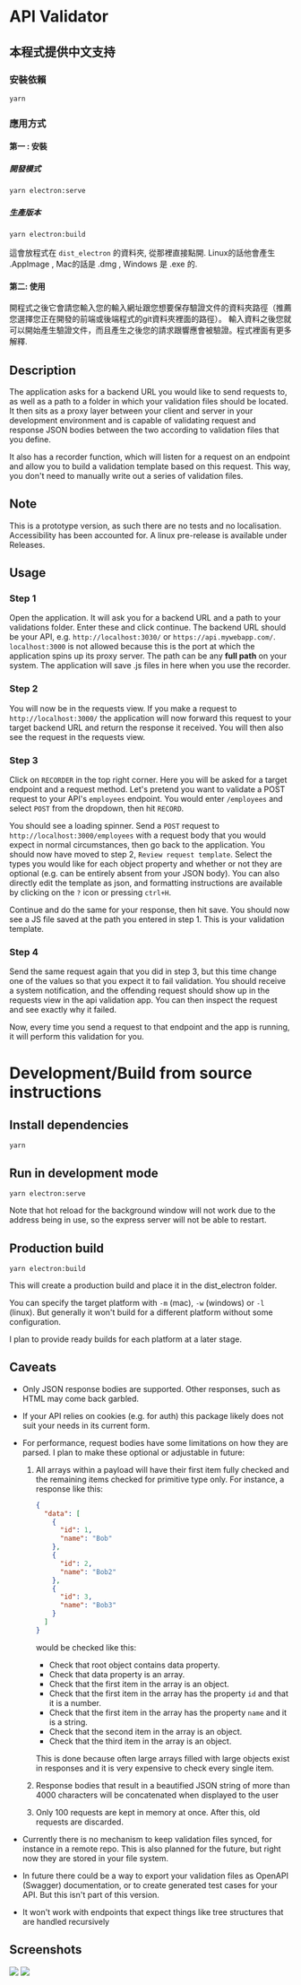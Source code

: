 # API Validator

## 本程式提供中文支持

### 安裝依賴

```bash
yarn
```

### 應用方式

#### 第一 : 安裝

##### 開發模式

```bash
yarn electron:serve
```

##### 生產版本
```bash
yarn electron:build
```

這會放程式在 `dist_electron` 的資料夾, 從那裡直接點開. Linux的話他會產生 .AppImage , Mac的話是 .dmg , Windows 是 .exe 的.

#### 第二: 使用

開程式之後它會請您輸入您的輸入網址跟您想要保存驗證文件的資料夾路徑（推薦您選擇您正在開發的前端或後端程式的git資料夾裡面的路徑）。 輸入資料之後您就可以開始產生驗證文件，而且產生之後您的請求跟響應會被驗證。程式裡面有更多解釋.

## Description

The application asks for a backend URL you would like to send requests to, as well as a path to a folder in which your validation files should be located. It then sits as a proxy layer between your client and server in your development environment and is capable of validating request and response JSON bodies between the two according to validation files that you define.

It also has a recorder function, which will listen for a request on an endpoint and allow you to build a validation template based on this request. This way, you don't need to manually write out a series of validation files.

## Note

This is a prototype version, as such there are no tests and no localisation. Accessibility has been accounted for. A linux pre-release is available under Releases.

## Usage

### Step 1

Open the application. It will ask you for a backend URL and a path to your validations folder. Enter these and click continue. The backend URL should be your API, e.g. `http://localhost:3030/` or `https://api.mywebapp.com/`. `localhost:3000` is not allowed because this is the port at which the application spins up its proxy server. The path can be any **full path** on your system. The application will save .js files in here when you use the recorder.

### Step 2

You will now be in the requests view. If you make a request to `http://localhost:3000/` the application will now forward this request to your target backend URL and return the response it received. You will then also see the request in the requests view.

### Step 3

Click on `RECORDER` in the top right corner. Here you will be asked for a target endpoint and a request method. Let's pretend you want to validate a POST request to your API's `employees` endpoint. You would enter `/employees` and select `POST` from the dropdown, then hit `RECORD`.

You should see a loading spinner. Send a `POST` request to `http://localhost:3000/employees` with a request body that you would expect in normal circumstances, then go back to the application. You should now have moved to step 2,  `Review request template`. Select the types you would like for each object property and whether or not they are optional (e.g. can be entirely absent from your JSON body). You can also directly edit the template as json, and formatting instructions are available by clicking on the `?` icon or pressing `ctrl+H`.

Continue and do the same for your response, then hit save. You should now see a JS file saved at the path you entered in step 1. This is your validation template.

### Step 4

Send the same request again that you did in step 3, but this time change one of the values so that you expect it to fail validation. You should receive a system notification, and the offending request should show up in the requests view in the api validation app. You can then inspect the request and see exactly why it failed.

Now, every time you send a request to that endpoint and the app is running, it will perform this validation for you.

# Development/Build from source instructions

## Install dependencies
```
yarn
```

## Run in development mode
```
yarn electron:serve
```

Note that hot reload for the background window will not work due to the address being in use, so the express server will not be able to restart.

## Production build
```
yarn electron:build
```
This will create a production build and place it in the dist_electron folder.

You can specify the target platform with `-m` (mac), `-w` (windows) or `-l` (linux). But generally it won't build for a different platform without some configuration.

I plan to provide ready builds for each platform at a later stage.

## Caveats

* Only JSON response bodies are supported. Other responses, such as HTML may come back garbled.
* If your API relies on cookies (e.g. for auth) this package likely does not suit your needs in its current form.
* For performance, request bodies have some limitations on how they are parsed. I plan to make these optional or adjustable in future:
  
  1. All arrays within a payload will have their first item fully checked and the remaining items checked for primitive type only. For instance, a response like this:
      ```json
      {
        "data": [
          {
            "id": 1,
            "name": "Bob"
          },
          {
            "id": 2,
            "name": "Bob2"
          },
          {
            "id": 3,
            "name": "Bob3"
          }
        ]
      }
      ``` 
      would be checked like this:
      * Check that root object contains data property.
      * Check that data property is an array.
      * Check that the first item in the array is an object.
      * Check that the first item in the array has the property `id` and that it is a number.
      * Check that the first item in the array has the property `name` and it is a string.
      * Check that the second item in the array is an object.
      * Check that the third item in the array is an object.

      This is done because often large arrays filled with large objects exist in responses and it is very expensive to check every single item.

  2. Response bodies that result in a beautified JSON string of more than 4000 characters will be concatenated when displayed to the user
  3.  Only 100 requests are kept in memory at once. After this, old requests are discarded.

* Currently there is no mechanism to keep validation files synced, for instance in a remote repo. This is also planned for the future, but right now they are stored in your file system.
* In future there could be a way to export your validation files as OpenAPI (Swagger) documentation, or to create generated test cases for your API. But this isn't part of this version.
* It won't work with endpoints that expect things like tree structures that are handled recursively

## Screenshots


![](https://github.com/cooperfrench95/api-validation-proxy/blob/master/DemoScreenshot1.png)
![](https://github.com/cooperfrench95/api-validation-proxy/blob/master/DemoScreenshot2.png)
